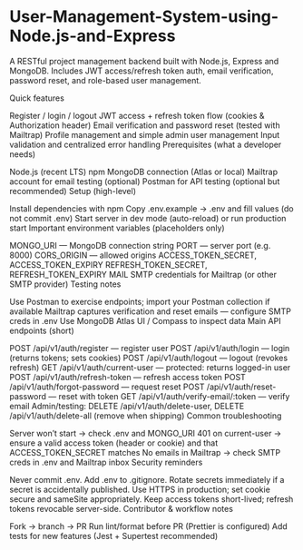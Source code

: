 # User-Management-System-using-Node.js-and-Express
A RESTful project management backend built with Node.js, Express and MongoDB. Includes JWT access/refresh token auth, email verification, password reset, and role-based user management.


Quick features

Register / login / logout
JWT access + refresh token flow (cookies & Authorization header)
Email verification and password reset (tested with Mailtrap)
Profile management and simple admin user management
Input validation and centralized error handling
Prerequisites (what a developer needs)

Node.js (recent LTS)
npm
MongoDB connection (Atlas or local)
Mailtrap account for email testing (optional)
Postman for API testing (optional but recommended)
Setup (high-level)

Install dependencies with npm
Copy .env.example → .env and fill values (do not commit .env)
Start server in dev mode (auto-reload) or run production start
Important environment variables (placeholders only)

MONGO_URI — MongoDB connection string
PORT — server port (e.g. 8000)
CORS_ORIGIN — allowed origins
ACCESS_TOKEN_SECRET, ACCESS_TOKEN_EXPIRY
REFRESH_TOKEN_SECRET, REFRESH_TOKEN_EXPIRY
MAIL SMTP credentials for Mailtrap (or other SMTP provider)
Testing notes

Use Postman to exercise endpoints; import your Postman collection if available
Mailtrap captures verification and reset emails — configure SMTP creds in .env
Use MongoDB Atlas UI / Compass to inspect data
Main API endpoints (short)

POST /api/v1/auth/register — register user
POST /api/v1/auth/login — login (returns tokens; sets cookies)
POST /api/v1/auth/logout — logout (revokes refresh)
GET /api/v1/auth/current-user — protected: returns logged-in user
POST /api/v1/auth/refresh-token — refresh access token
POST /api/v1/auth/forgot-password — request reset
POST /api/v1/auth/reset-password — reset with token
GET /api/v1/auth/verify-email/:token — verify email
Admin/testing: DELETE /api/v1/auth/delete-user, DELETE /api/v1/auth/delete-all (remove when shipping)
Common troubleshooting

Server won’t start → check .env and MONGO_URI
401 on current-user → ensure a valid access token (header or cookie) and that ACCESS_TOKEN_SECRET matches
No emails in Mailtrap → check SMTP creds in .env and Mailtrap inbox
Security reminders

Never commit .env. Add .env to .gitignore.
Rotate secrets immediately if a secret is accidentally published.
Use HTTPS in production; set cookie secure and sameSite appropriately.
Keep access tokens short-lived; refresh tokens revocable server-side.
Contributor & workflow notes

Fork → branch → PR
Run lint/format before PR (Prettier is configured)
Add tests for new features (Jest + Supertest recommended)
